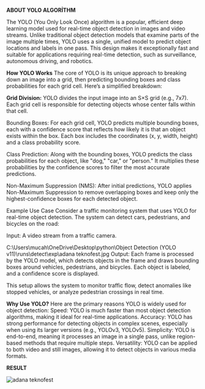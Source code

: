 
**ABOUT YOLO ALGORİTHM**

The YOLO (You Only Look Once) algorithm is a popular, efficient deep learning model used for real-time object detection in images and video streams. Unlike traditional object detection models that examine parts of the image multiple times, YOLO uses a single, unified model to predict object locations and labels in one pass. This design makes it exceptionally fast and suitable for applications requiring real-time detection, such as surveillance, autonomous driving, and robotics.

**How YOLO Works**
The core of YOLO is its unique approach to breaking down an image into a grid, then predicting bounding boxes and class probabilities for each grid cell. Here’s a simplified breakdown:

**Grid Division:**
YOLO divides the input image into an S×S grid (e.g., 7x7). Each grid cell is responsible for detecting objects whose center falls within that cell.

Bounding Boxes: For each grid cell, YOLO predicts multiple bounding boxes, each with a confidence score that reflects how likely it is that an object exists within the box. Each box includes the coordinates (x, y, width, height) and a class probability score.

Class Prediction: Along with the bounding boxes, YOLO predicts the class probabilities for each object, like "dog," "car," or "person." It multiplies these probabilities by the confidence scores to filter the most accurate predictions.

Non-Maximum Suppression (NMS): After initial predictions, YOLO applies Non-Maximum Suppression to remove overlapping boxes and keep only the highest-confidence boxes for each detected object.

Example Use Case
Consider a traffic monitoring system that uses YOLO for real-time object detection. The system can detect cars, pedestrians, and bicycles on the road:

Input: A video stream from a traffic camera.

C:\Users\mucah\OneDrive\Desktop\python\Object Detection (YOLO v11)\runs\detect\exp\adana teknofest.jpg
Output: Each frame is processed by the YOLO model, which detects objects in the frame and draws bounding boxes around vehicles, pedestrians, and bicycles. Each object is labeled, and a confidence score is displayed.

This setup allows the system to monitor traffic flow, detect anomalies like stopped vehicles, or analyze pedestrian crossings in real time.

**Why Use YOLO?**
Here are the primary reasons YOLO is widely used for object detection:
Speed: YOLO is much faster than most object detection algorithms, making it ideal for real-time applications.
Accuracy: YOLO has strong performance for detecting objects in complex scenes, especially when using its larger versions (e.g., YOLOv3, YOLOv5).
Simplicity: YOLO is end-to-end, meaning it processes an image in a single pass, unlike region-based methods that require multiple steps.
Versatility: YOLO can be applied to both video and still images, allowing it to detect objects in various media formats.

**RESULT**

![adana teknofest](https://github.com/user-attachments/assets/e6f16c29-b6fe-4a92-aa9b-c69f9e2fbe36)




